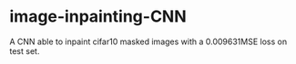 # image-inpainting-CNN
A CNN able to inpaint cifar10 masked images with a 0.009631MSE loss on test set.

